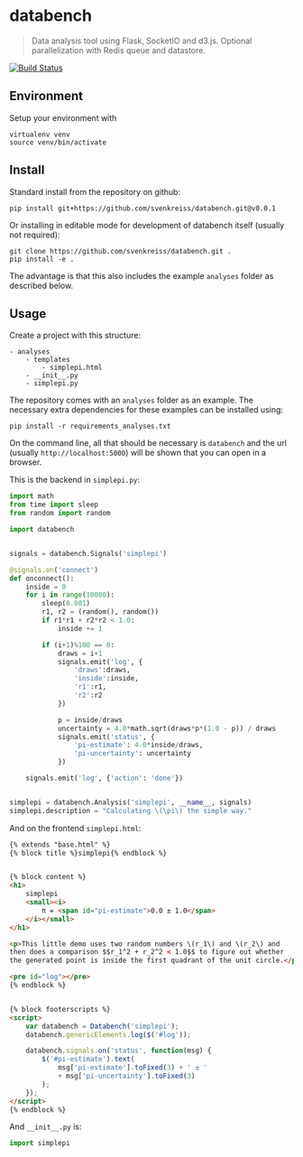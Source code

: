 # databench

> Data analysis tool using Flask, SocketIO and d3.js. Optional parallelization with Redis queue and datastore.

[![Build Status](https://travis-ci.org/svenkreiss/databench.png?branch=master)](https://travis-ci.org/svenkreiss/databench)


## Environment

Setup your environment with

```shell
virtualenv venv
source venv/bin/activate
```


## Install

Standard install from the repository on github:

```
pip install git+https://github.com/svenkreiss/databench.git@v0.0.1
```

Or installing in editable mode for development of databench itself (usually not required):

```
git clone https://github.com/svenkreiss/databench.git .
pip install -e .
```

The advantage is that this also includes the example `analyses` folder as described below.


## Usage

Create a project with this structure:
```
- analyses
    - templates
        - simplepi.html
	- __init__.py
	- simplepi.py
```

The repository comes with an `analyses` folder as an example. The necessary extra dependencies for these examples can be installed using:
```
pip install -r requirements_analyses.txt
```

On the command line, all that should be necessary is `databench` and the url (usually `http://localhost:5000`) will be shown that you can open in a browser.

This is the backend in `simplepi.py`:

```python
import math
from time import sleep
from random import random

import databench


signals = databench.Signals('simplepi')

@signals.on('connect')
def onconnect():
	inside = 0
	for i in range(10000):
		sleep(0.001)
		r1, r2 = (random(), random())
		if r1*r1 + r2*r2 < 1.0:
			inside += 1

		if (i+1)%100 == 0:
			draws = i+1
			signals.emit('log', {
				'draws':draws,
				'inside':inside,
				'r1':r1,
				'r2':r2
			})

			p = inside/draws
			uncertainty = 4.0*math.sqrt(draws*p*(1.0 - p)) / draws
			signals.emit('status', {
				'pi-estimate': 4.0*inside/draws,
				'pi-uncertainty': uncertainty
			})

	signals.emit('log', {'action': 'done'})


simplepi = databench.Analysis('simplepi', __name__, signals)
simplepi.description = "Calculating \(\pi\) the simple way."
```

And on the frontend `simplepi.html`:

```html
{% extends "base.html" %}
{% block title %}simplepi{% endblock %}


{% block content %}
<h1>
    simplepi
    <small><i>
        π = <span id="pi-estimate">0.0 ± 1.0</span>
    </i></small>
</h1>

<p>This little demo uses two random numbers \(r_1\) and \(r_2\) and
then does a comparison $$r_1^2 + r_2^2 < 1.0$$ to figure out whether
the generated point is inside the first quadrant of the unit circle.</p>

<pre id="log"></pre>
{% endblock %}


{% block footerscripts %}
<script>
	var databench = Databench('simplepi');
	databench.genericElements.log($('#log'));

	databench.signals.on('status', function(msg) {
		$('#pi-estimate').text(
            msg['pi-estimate'].toFixed(3) + ' ± '
            + msg['pi-uncertainty'].toFixed(3)
        );
	});
</script>
{% endblock %}
```

And `__init__.py` is:
```python
import simplepi
```
